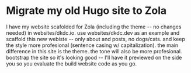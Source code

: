 # Migrate my old Hugo site to Zola

I have my website scafolded for Zola (including the theme -- no changes needed) in websites/dkdc.io. use websites/dkdc.dev as an example  and scaffold this new webiste -- only about and posts, no dogs/cats. and keep the style more profesional (sentence casing w/ capitalization). the main difference in this site is the theme. the tone will also be more profesional. bootstrap the site so it's looking good -- I'll have it previewed on the side you so you evaluate the build website code as you go.



